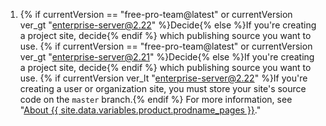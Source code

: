 1. {% if currentVersion == "free-pro-team@latest" or currentVersion ver_gt "enterprise-server@2.22" %}Decide{% else %}If you're creating a project site, decide{% endif %} which publishing source you want to use. {% if currentVersion == "free-pro-team@latest" or currentVersion ver_gt "enterprise-server@2.21" %}Decide{% else %}If you're creating a project site, decide{% endif %} which publishing source you want to use. {% if currentVersion ver_lt "enterprise-server@2.22" %}If you're creating a user or organization site, you must store your site's source code on the `master` branch.{% endif %} For more information, see "[About {{ site.data.variables.product.prodname_pages }}](/articles/about-github-pages#publishing-sources-for-github-pages-sites)."
